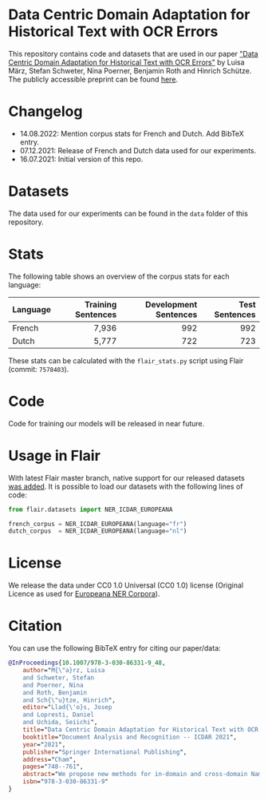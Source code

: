 # Data Centric Domain Adaptation for Historical Text with OCR Errors

This repository contains code and datasets that are used in our paper
["Data Centric Domain Adaptation for Historical Text with OCR Errors"](https://link.springer.com/chapter/10.1007/978-3-030-86331-9_48)
by Luisa März, Stefan Schweter, Nina Poerner, Benjamin Roth and Hinrich Schütze. The publicly accessible preprint can be found
[here](https://arxiv.org/abs/2107.00927).

# Changelog

* 14.08.2022: Mention corpus stats for French and Dutch. Add BibTeX entry.
* 07.12.2021: Release of French and Dutch data used for our experiments.
* 16.07.2021: Initial version of this repo.

# Datasets

The data used for our experiments can be found in the `data` folder of this repository.

# Stats

The following table shows an overview of the corpus stats for each language:

| Language | Training Sentences | Development Sentences | Test Sentences
| -------- | -----------------: | --------------------: | -------------:
| French   | 7,936              | 992                   | 992
| Dutch    | 5,777              | 722                   | 723

These stats can be calculated with the `flair_stats.py` script using Flair (commit: `7578403`).

# Code

Code for training our models will be released in near future.

# Usage in Flair

With latest Flair master branch, native support for our released datasets [was added](https://github.com/flairNLP/flair/pull/2911).
It is possible to load our datasets with the following lines of code:

```python
from flair.datasets import NER_ICDAR_EUROPEANA

french_corpus = NER_ICDAR_EUROPEANA(language="fr")
dutch_corpus  = NER_ICDAR_EUROPEANA(language="nl")
```

# License

We release the data under CC0 1.0 Universal (CC0 1.0) license (Original Licence as used for [Europeana NER Corpora](https://github.com/EuropeanaNewspapers/ner-corpora)).

# Citation

You can use the following BibTeX entry for citing our paper/data:

```bibtex
@InProceedings{10.1007/978-3-030-86331-9_48,
    author="M{\"a}rz, Luisa
    and Schweter, Stefan
    and Poerner, Nina
    and Roth, Benjamin
    and Sch{\"u}tze, Hinrich",
    editor="Llad{\'o}s, Josep
    and Lopresti, Daniel
    and Uchida, Seiichi",
    title="Data Centric Domain Adaptation for Historical Text with OCR Errors",
    booktitle="Document Analysis and Recognition -- ICDAR 2021",
    year="2021",
    publisher="Springer International Publishing",
    address="Cham",
    pages="748--761",
    abstract="We propose new methods for in-domain and cross-domain Named Entity Recognition (NER) on historical data for Dutch and French. For the cross-domain case, we address domain shift by integrating unsupervised in-domain data via contextualized string embeddings; and OCR errors by injecting synthetic OCR errors into the source domain and address data centric domain adaptation. We propose a general approach to imitate OCR errors in arbitrary input data. Our cross-domain as well as our in-domain results outperform several strong baselines and establish state-of-the-art results. We publish preprocessed versions of the French and Dutch Europeana NER corpora.",
    isbn="978-3-030-86331-9"
}
```